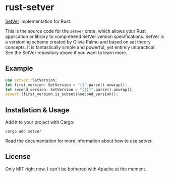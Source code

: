 # rust-setver

[SetVer](https://github.com/RocketRace/setver) implementation for Rust.

This is the source code for the `setver` crate, which allows your Rust application or library to comprehend SetVer version specifications. SetVer is a versioning scheme created by Olivia Palmu and based on set theory concepts. It is fantastically simple and powerful, yet entirely unpractical. See the SetVer repository above if you want to learn more.

## Example

```rust
use setver::SetVersion;
let first_version: SetVersion = "{}".parse().unwrap();
let second_version: SetVersion = "{{}}".parse().unwrap();
assert!(first_version.is_subset(&second_version));
```

## Installation & Usage

Add it to your project with Cargo:

```shell
cargo add setver
```

Read the documentation for more information about how to use setver.

## License

Only MIT right now, I can't be bothered with Apache at the moment.

